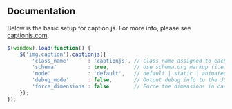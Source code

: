 ## Documentation

Below is the basic setup for caption.js.  For more info, please see [captionjs.com](http://captionjs.com).

```js
$(window).load(function() {
    $('img.caption').captionjs({
		'class_name'      : 'captionjs', // Class name assigned to each <figure>
		'schema'          : true,        // Use schema.org markup (i.e., itemtype, itemprop)
		'mode'            : 'default',   // default | static | animated | hide
		'debug_mode'      : false,       // Output debug info to the JS console
		'force_dimensions': false        // Force the dimensions in case they can't be detected (e.g., image is not yet painted to viewport)
    });
});
```
